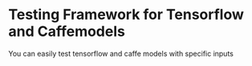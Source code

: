 # Testing Framework for Tensorflow and Caffemodels
You can easily test tensorflow and caffe models with specific inputs
